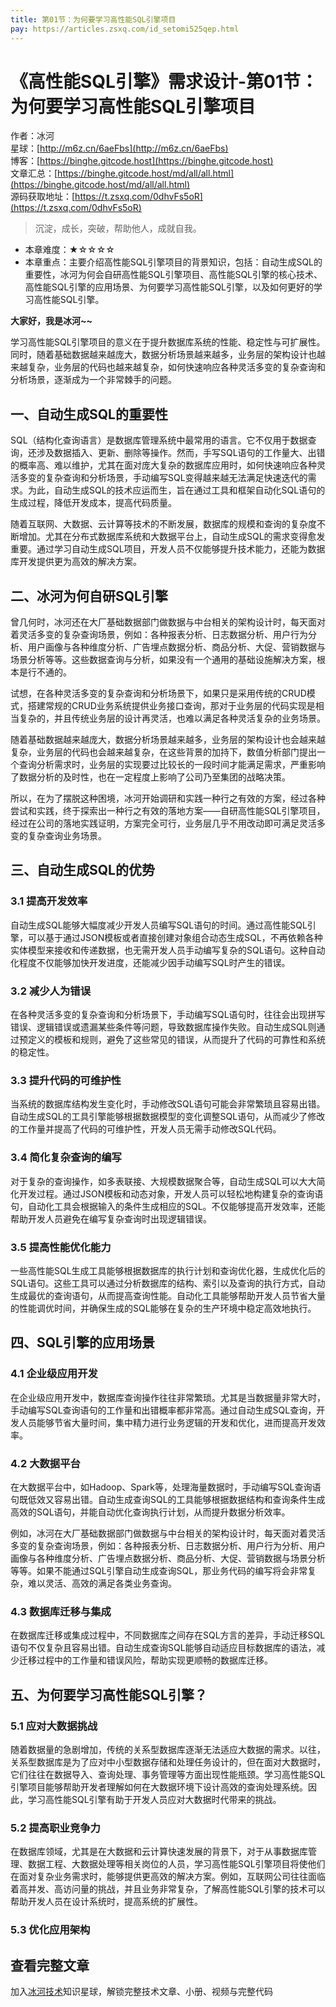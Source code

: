 ```yaml
---
title: 第01节：为何要学习高性能SQL引擎项目
pay: https://articles.zsxq.com/id_setomi525qep.html
---
```


# 《高性能SQL引擎》需求设计-第01节：为何要学习高性能SQL引擎项目

作者：冰河
<br/>星球：[http://m6z.cn/6aeFbs](http://m6z.cn/6aeFbs)
<br/>博客：[https://binghe.gitcode.host](https://binghe.gitcode.host)
<br/>文章汇总：[https://binghe.gitcode.host/md/all/all.html](https://binghe.gitcode.host/md/all/all.html)
<br/>源码获取地址：[https://t.zsxq.com/0dhvFs5oR](https://t.zsxq.com/0dhvFs5oR)

> 沉淀，成长，突破，帮助他人，成就自我。

* 本章难度：★☆☆☆☆
* 本章重点：主要介绍高性能SQL引擎项目的背景知识，包括：自动生成SQL的重要性，冰河为何会自研高性能SQL引擎项目、高性能SQL引擎的核心技术、高性能SQL引擎的应用场景、为何要学习高性能SQL引擎，以及如何更好的学习高性能SQL引擎。

**大家好，我是冰河~~**

学习高性能SQL引擎项目的意义在于提升数据库系统的性能、稳定性与可扩展性。同时，随着基础数据越来越庞大，数据分析场景越来越多，业务层的架构设计也越来越复杂，业务层的代码也越来越复杂，如何快速响应各种灵活多变的复杂查询和分析场景，逐渐成为一个非常棘手的问题。

## 一、自动生成SQL的重要性

SQL（结构化查询语言）是数据库管理系统中最常用的语言。它不仅用于数据查询，还涉及数据插入、更新、删除等操作。然而，手写SQL语句的工作量大、出错的概率高、难以维护，尤其在面对庞大复杂的数据库应用时，如何快速响应各种灵活多变的复杂查询和分析场景，手动编写SQL变得越来越无法满足快速迭代的需求。为此，自动生成SQL的技术应运而生，旨在通过工具和框架自动化SQL语句的生成过程，降低开发成本，提高代码质量。

随着互联网、大数据、云计算等技术的不断发展，数据库的规模和查询的复杂度不断增加。尤其在分布式数据库系统和大数据平台上，自动生成SQL的需求变得愈发重要。通过学习自动生成SQL项目，开发人员不仅能够提升技术能力，还能为数据库开发提供更为高效的解决方案。

## 二、冰河为何自研SQL引擎

曾几何时，冰河还在大厂基础数据部门做数据与中台相关的架构设计时，每天面对着灵活多变的复杂查询场景，例如：各种报表分析、日志数据分析、用户行为分析、用户画像与各种维度分析、广告埋点数据分析、商品分析、大促、营销数据与场景分析等等。这些数据查询与分析，如果没有一个通用的基础设施解决方案，根本是行不通的。

试想，在各种灵活多变的复杂查询和分析场景下，如果只是采用传统的CRUD模式，搭建常规的CRUD业务系统提供业务接口查询，那对于业务层的代码实现是相当复杂的，并且传统业务层的设计再灵活，也难以满足各种灵活复杂的业务场景。

随着基础数据越来越庞大，数据分析场景越来越多，业务层的架构设计也会越来越复杂，业务层的代码也会越来越复杂，在这些背景的加持下，数值分析部门提出一个查询分析需求时，业务层的实现要过比较长的一段时间才能满足需求，严重影响了数据分析的及时性，也在一定程度上影响了公司乃至集团的战略决策。

所以，在为了摆脱这种困境，冰河开始调研和实践一种行之有效的方案，经过各种尝试和实践，终于探索出一种行之有效的落地方案——自研高性能SQL引擎项目，经过在公司的落地实践证明，方案完全可行，业务层几乎不用改动即可满足灵活多变的复杂查询业务场景。

## 三、自动生成SQL的优势

### 3.1 提高开发效率

自动生成SQL能够大幅度减少开发人员编写SQL语句的时间。通过高性能SQL引擎，可以基于通过JSON模板或者直接创建对象组合动态生成SQL，不再依赖各种实体模型来接收和传递数据，也无需开发人员手动编写复杂的SQL语句。这种自动化程度不仅能够加快开发进度，还能减少因手动编写SQL时产生的错误。

### 3.2 减少人为错误

在各种灵活多变的复杂查询和分析场景下，手动编写SQL语句时，往往会出现拼写错误、逻辑错误或遗漏某些条件等问题，导致数据库操作失败。自动生成SQL则通过预定义的模板和规则，避免了这些常见的错误，从而提升了代码的可靠性和系统的稳定性。

### 3.3 提升代码的可维护性

当系统的数据库结构发生变化时，手动修改SQL语句可能会非常繁琐且容易出错。自动生成SQL的工具引擎能够根据数据模型的变化调整SQL语句，从而减少了修改的工作量并提高了代码的可维护性，开发人员无需手动修改SQL代码。

### 3.4 简化复杂查询的编写

对于复杂的查询操作，如多表联接、大规模数据聚合等，自动生成SQL可以大大简化开发过程。通过JSON模板和动态对象，开发人员可以轻松地构建复杂的查询语句，自动化工具会根据输入的条件生成相应的SQL。不仅能够提高开发效率，还能帮助开发人员避免在编写复杂查询时出现逻辑错误。

### 3.5 提高性能优化能力

一些高性能SQL生成工具能够根据数据库的执行计划和查询优化器，生成优化后的SQL语句。这些工具可以通过分析数据库的结构、索引以及查询的执行方式，自动生成最优的查询语句，从而提高查询性能。自动化工具能够帮助开发人员节省大量的性能调优时间，并确保生成的SQL能够在复杂的生产环境中稳定高效地执行。

## 四、SQL引擎的应用场景

### 4.1 企业级应用开发

在企业级应用开发中，数据库查询操作往往非常繁琐。尤其是当数据量非常大时，手动编写SQL查询语句的工作量和出错概率都非常高。通过自动生成SQL查询，开发人员能够节省大量时间，集中精力进行业务逻辑的开发和优化，进而提高开发效率。

### 4.2 大数据平台

在大数据平台中，如Hadoop、Spark等，处理海量数据时，手动编写SQL查询语句既低效又容易出错。自动生成查询SQL的工具能够根据数据结构和查询条件生成高效的SQL语句，并能自动优化查询执行计划，从而提升数据分析效率。

例如，冰河在大厂基础数据部门做数据与中台相关的架构设计时，每天面对着灵活多变的复杂查询场景，例如：各种报表分析、日志数据分析、用户行为分析、用户画像与各种维度分析、广告埋点数据分析、商品分析、大促、营销数据与场景分析等等。如果不能通过SQL引擎自动生成查询SQL，那业务代码的编写将会非常复杂，难以灵活、高效的满足各类业务查询。

### 4.3 数据库迁移与集成

在数据库迁移或集成过程中，不同数据库之间存在SQL方言的差异，手动迁移SQL语句不仅复杂且容易出错。自动生成查询SQL能够自动适应目标数据库的语法，减少迁移过程中的工作量和错误风险，帮助实现更顺畅的数据库迁移。

## 五、为何要学习高性能SQL引擎？

### 5.1 应对大数据挑战

随着数据量的急剧增加，传统的关系型数据库逐渐无法适应大数据的需求。以往，关系型数据库是为了应对中小型数据存储和处理任务设计的，但在面对大数据时，它们往往在数据导入、查询处理、事务管理等方面出现性能瓶颈。学习高性能SQL引擎项目能够帮助开发者理解如何在大数据环境下设计高效的查询处理系统。因此，学习高性能SQL引擎有助于开发人员应对大数据时代带来的挑战。

### 5.2 提高职业竞争力

在数据库领域，尤其是在大数据和云计算快速发展的背景下，对于从事数据库管理、数据工程、大数据处理等相关岗位的人员，学习高性能SQL引擎项目将使他们在面对复杂业务需求时，能够提供更高效的解决方案。例如，互联网公司往往面临着高并发、高访问量的挑战，并且业务非常复杂，了解高性能SQL引擎的技术可以帮助开发人员在设计系统时，提高系统的扩展性。

### 5.3 优化应用架构

## 查看完整文章

加入[冰河技术](https://public.zsxq.com/groups/48848484411888.html)知识星球，解锁完整技术文章、小册、视频与完整代码